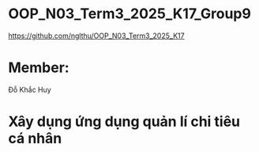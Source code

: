 # OOP_N03_Term3_2025_K17_Group9
https://github.com/nglthu/OOP_N03_Term3_2025_K17
# Member:
  Đỗ Khắc Huy

# Xây dụng ứng dụng quản lí chi tiêu cá nhân

